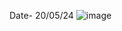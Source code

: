 Date- 20/05/24
![image](https://github.com/piyush0mandloi/Responsive-Footer/assets/129135570/da907099-f3ac-4ebc-874f-0a8231f81bf4)
